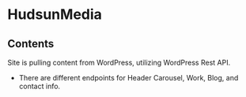 # HudsunMedia


## Contents
Site is pulling content from WordPress, utilizing WordPress Rest API.
- There are different endpoints for Header Carousel, Work, Blog, and contact info.
